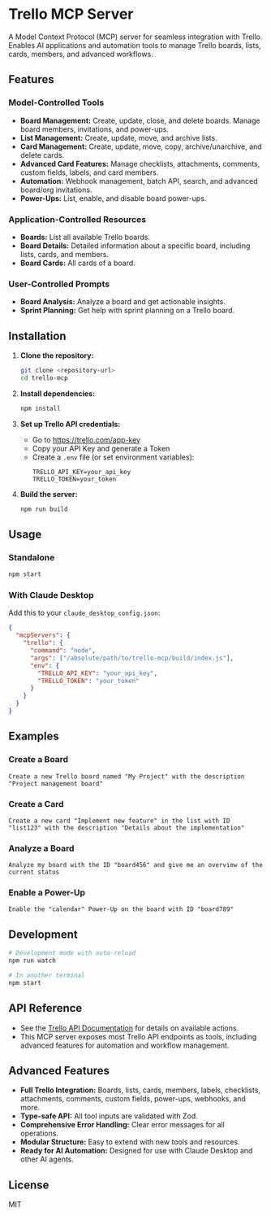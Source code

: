 # Trello MCP Server

A Model Context Protocol (MCP) server for seamless integration with Trello. Enables AI applications and automation tools to manage Trello boards, lists, cards, members, and advanced workflows.

## Features

### Model-Controlled Tools

- **Board Management:** Create, update, close, and delete boards. Manage board members, invitations, and power-ups.
- **List Management:** Create, update, move, and archive lists.
- **Card Management:** Create, update, move, copy, archive/unarchive, and delete cards.
- **Advanced Card Features:** Manage checklists, attachments, comments, custom fields, labels, and card members.
- **Automation:** Webhook management, batch API, search, and advanced board/org invitations.
- **Power-Ups:** List, enable, and disable board power-ups.

### Application-Controlled Resources

- **Boards:** List all available Trello boards.
- **Board Details:** Detailed information about a specific board, including lists, cards, and members.
- **Board Cards:** All cards of a board.

### User-Controlled Prompts

- **Board Analysis:** Analyze a board and get actionable insights.
- **Sprint Planning:** Get help with sprint planning on a Trello board.

## Installation

1. **Clone the repository:**
   ```bash
   git clone <repository-url>
   cd trello-mcp
   ```

2. **Install dependencies:**
   ```bash
   npm install
   ```

3. **Set up Trello API credentials:**
   - Go to https://trello.com/app-key
   - Copy your API Key and generate a Token
   - Create a `.env` file (or set environment variables):
     ```
     TRELLO_API_KEY=your_api_key
     TRELLO_TOKEN=your_token
     ```

4. **Build the server:**
   ```bash
   npm run build
   ```

## Usage

### Standalone

```bash
npm start
```

### With Claude Desktop

Add this to your `claude_desktop_config.json`:

```json
{
  "mcpServers": {
    "trello": {
      "command": "node",
      "args": ["/absolute/path/to/trello-mcp/build/index.js"],
      "env": {
        "TRELLO_API_KEY": "your_api_key",
        "TRELLO_TOKEN": "your_token"
      }
    }
  }
}
```

## Examples

### Create a Board

```
Create a new Trello board named "My Project" with the description "Project management board"
```

### Create a Card

```
Create a new card "Implement new feature" in the list with ID "list123" with the description "Details about the implementation"
```

### Analyze a Board

```
Analyze my board with the ID "board456" and give me an overview of the current status
```

### Enable a Power-Up

```
Enable the "calendar" Power-Up on the board with ID "board789"
```

## Development

```bash
# Development mode with auto-reload
npm run watch

# In another terminal
npm start
```

## API Reference

- See the [Trello API Documentation](https://developer.atlassian.com/cloud/trello/rest/api-group-actions/) for details on available actions.
- This MCP server exposes most Trello API endpoints as tools, including advanced features for automation and workflow management.

## Advanced Features

- **Full Trello Integration:** Boards, lists, cards, members, labels, checklists, attachments, comments, custom fields, power-ups, webhooks, and more.
- **Type-safe API:** All tool inputs are validated with Zod.
- **Comprehensive Error Handling:** Clear error messages for all operations.
- **Modular Structure:** Easy to extend with new tools and resources.
- **Ready for AI Automation:** Designed for use with Claude Desktop and other AI agents.

## License

MIT
